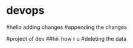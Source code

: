 # devops

#hello adding changes
#appending the changes

#project of dev
##hiii how r u
#deleting the data
